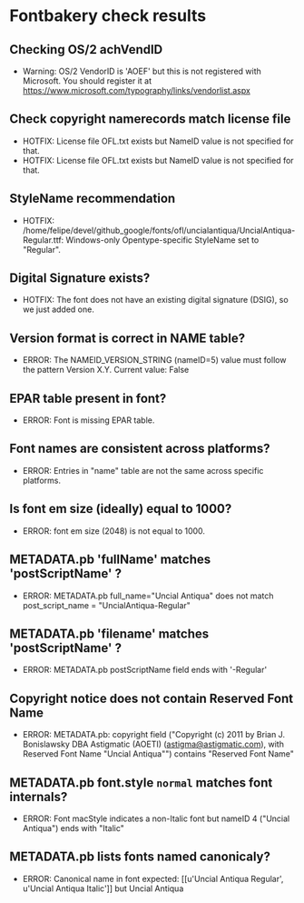 # Fontbakery check results
## Checking OS/2 achVendID
* Warning: OS/2 VendorID is 'AOEF' but this is not registered with Microsoft. You should register it at https://www.microsoft.com/typography/links/vendorlist.aspx

## Check copyright namerecords match license file
* HOTFIX: License file OFL.txt exists but NameID value is not specified for that.
* HOTFIX: License file OFL.txt exists but NameID value is not specified for that.

## StyleName recommendation
* HOTFIX: /home/felipe/devel/github_google/fonts/ofl/uncialantiqua/UncialAntiqua-Regular.ttf: Windows-only Opentype-specific StyleName set to "Regular".

## Digital Signature exists?
* HOTFIX: The font does not have an existing digital signature (DSIG), so we just added one.

## Version format is correct in NAME table?
* ERROR: The NAMEID_VERSION_STRING (nameID=5) value must follow the pattern Version X.Y. Current value: False

## EPAR table present in font?
* ERROR: Font is missing EPAR table.

## Font names are consistent across platforms?
* ERROR: Entries in "name" table are not the same across specific platforms.

## Is font em size (ideally) equal to 1000?
* ERROR: font em size (2048) is not equal to 1000.

## METADATA.pb 'fullName' matches 'postScriptName' ?
* ERROR: METADATA.pb full_name="Uncial Antiqua" does not match post_script_name = "UncialAntiqua-Regular"

## METADATA.pb 'filename' matches 'postScriptName' ?
* ERROR: METADATA.pb postScriptName field ends with '-Regular'

## Copyright notice does not contain Reserved Font Name
* ERROR: METADATA.pb: copyright field ("Copyright (c) 2011 by Brian J. Bonislawsky DBA Astigmatic (AOETI) (astigma@astigmatic.com), with Reserved Font Name "Uncial Antiqua"") contains "Reserved Font Name"

## METADATA.pb font.style `normal` matches font internals?
* ERROR: Font macStyle indicates a non-Italic font but nameID 4 ("Uncial Antiqua") ends with "Italic"

## METADATA.pb lists fonts named canonicaly?
* ERROR: Canonical name in font expected: [[u'Uncial Antiqua Regular', u'Uncial Antiqua Italic']] but Uncial Antiqua

